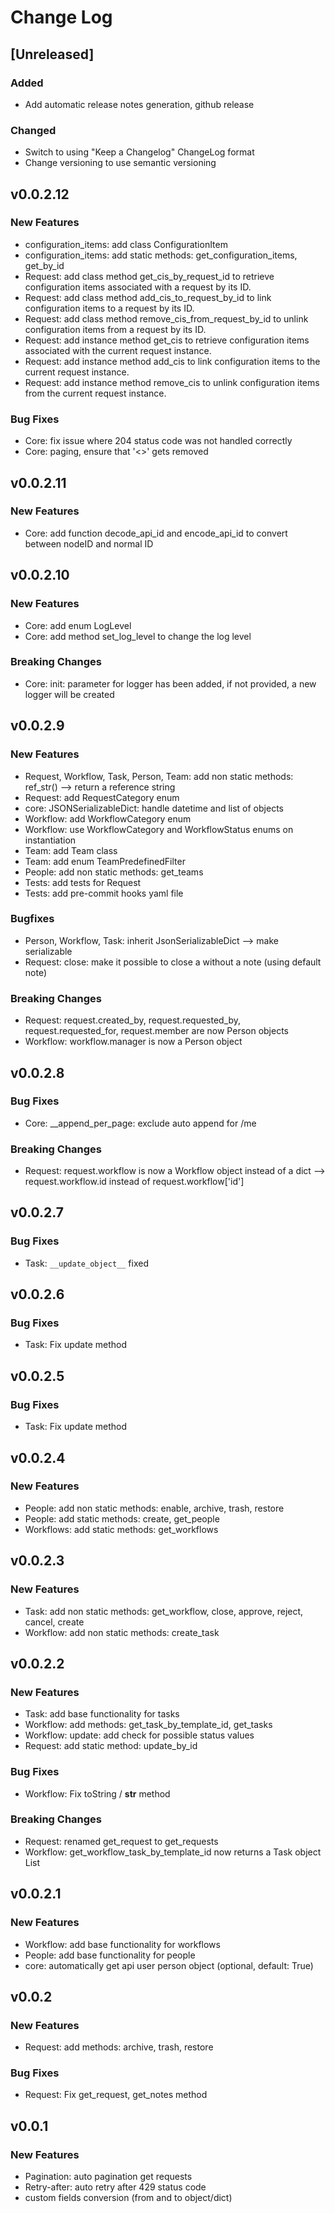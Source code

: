 # Change Log

## [Unreleased]

### Added

- Add automatic release notes generation, github release

### Changed

- Switch to using "Keep a Changelog" ChangeLog format
- Change versioning to use semantic versioning

## v0.0.2.12

### New Features

- configuration_items: add class ConfigurationItem
- configuration_items: add static methods: get_configuration_items, get_by_id
- Request: add class method get_cis_by_request_id to retrieve configuration items associated with a request by its ID.
- Request: add class method add_cis_to_request_by_id to link configuration items to a request by its ID.
- Request: add class method remove_cis_from_request_by_id to unlink configuration items from a request by its ID.
- Request: add instance method get_cis to retrieve configuration items associated with the current request instance.
- Request: add instance method add_cis to link configuration items to the current request instance.
- Request: add instance method remove_cis to unlink configuration items from the current request instance.

### Bug Fixes

- Core: fix issue where 204 status code was not handled correctly
- Core: paging, ensure that '<>' gets removed


## v0.0.2.11

### New Features

- Core: add function decode_api_id and encode_api_id to convert between nodeID and normal ID

## v0.0.2.10

### New Features

- Core: add enum LogLevel
- Core: add method set_log_level to change the log level

### Breaking Changes

- Core: init: parameter for logger has been added, if not provided, a new logger will be created

## v0.0.2.9

### New Features

- Request, Workflow, Task, Person, Team: add non static methods: ref_str() --> return a reference string
- Request: add RequestCategory enum
- core: JSONSerializableDict: handle datetime and list of objects
- Workflow: add WorkflowCategory enum
- Workflow: use WorkflowCategory and WorkflowStatus enums on instantiation
- Team: add Team class
- Team: add enum TeamPredefinedFilter
- People: add non static methods: get_teams
- Tests: add tests for Request
- Tests: add pre-commit hooks yaml file

### Bugfixes

- Person, Workflow, Task: inherit JsonSerializableDict --> make serializable
- Request: close: make it possible to close a without a note (using default note)

### Breaking Changes

- Request: request.created_by, request.requested_by, request.requested_for, request.member are now Person objects
- Workflow: workflow.manager is now a Person object

## v0.0.2.8

### Bug Fixes

- Core: __append_per_page: exclude auto append for /me

### Breaking Changes

- Request: request.workflow is now a Workflow object instead of a dict --> request.workflow.id instead of request.workflow['id']

## v0.0.2.7

### Bug Fixes

- Task: `__update_object__` fixed

## v0.0.2.6

### Bug Fixes

- Task: Fix update method

## v0.0.2.5

### Bug Fixes

- Task: Fix update method

## v0.0.2.4

### New Features

- People: add non static methods: enable, archive, trash, restore
- People: add static methods: create, get_people
- Workflows: add static methods: get_workflows

## v0.0.2.3

### New Features

- Task: add non static methods: get_workflow, close, approve, reject, cancel, create
- Workflow: add non static methods: create_task

## v0.0.2.2

### New Features

- Task: add base functionality for tasks
- Workflow: add methods: get_task_by_template_id, get_tasks
- Workflow: update: add check for possible status values
- Request: add static method: update_by_id

### Bug Fixes

- Workflow: Fix toString / __str__ method

### Breaking Changes

- Request: renamed get_request to get_requests
- Workflow: get_workflow_task_by_template_id now returns a Task object List


## v0.0.2.1

### New Features

- Workflow: add base functionality for workflows
- People: add base functionality for people
- core: automatically get api user person object (optional, default: True)

## v0.0.2

### New Features

- Request: add methods: archive, trash, restore

### Bug Fixes

- Request: Fix get_request, get_notes method


## v0.0.1

### New Features

- Pagination: auto pagination get requests
- Retry-after: auto retry after 429 status code
- custom fields conversion (from and to object/dict)